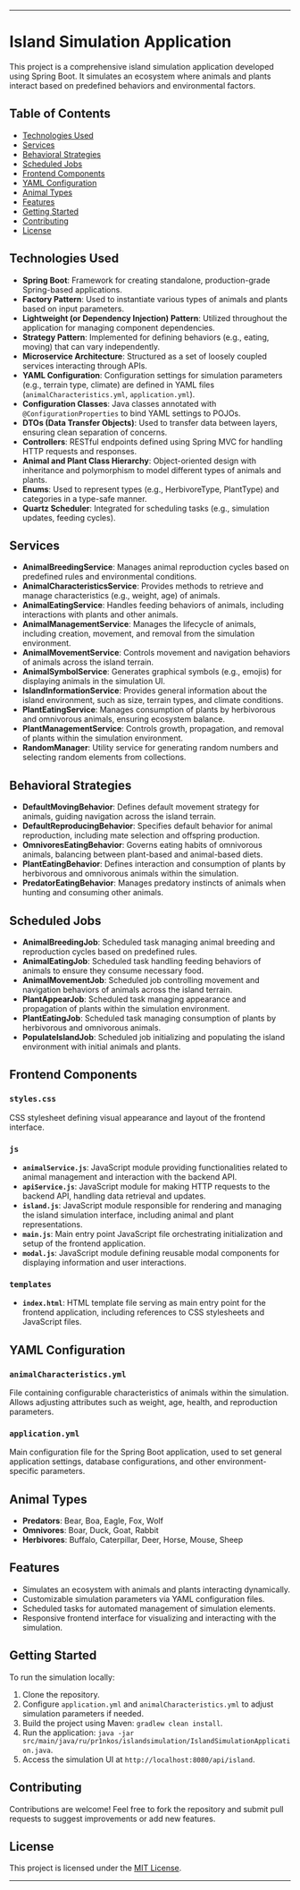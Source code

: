 
---

# Island Simulation Application

This project is a comprehensive island simulation application developed using Spring Boot. It simulates an ecosystem where animals and plants interact based on predefined behaviors and environmental factors.

## Table of Contents

- [Technologies Used](#technologies-used)
- [Services](#services)
- [Behavioral Strategies](#behavioral-strategies)
- [Scheduled Jobs](#scheduled-jobs)
- [Frontend Components](#frontend-components)
- [YAML Configuration](#yaml-configuration)
- [Animal Types](#animal-types)
- [Features](#features)
- [Getting Started](#getting-started)
- [Contributing](#contributing)
- [License](#license)

## Technologies Used

- **Spring Boot**: Framework for creating standalone, production-grade Spring-based applications.
- **Factory Pattern**: Used to instantiate various types of animals and plants based on input parameters.
- **Lightweight (or Dependency Injection) Pattern**: Utilized throughout the application for managing component dependencies.
- **Strategy Pattern**: Implemented for defining behaviors (e.g., eating, moving) that can vary independently.
- **Microservice Architecture**: Structured as a set of loosely coupled services interacting through APIs.
- **YAML Configuration**: Configuration settings for simulation parameters (e.g., terrain type, climate) are defined in YAML files (`animalCharacteristics.yml`, `application.yml`).
- **Configuration Classes**: Java classes annotated with `@ConfigurationProperties` to bind YAML settings to POJOs.
- **DTOs (Data Transfer Objects)**: Used to transfer data between layers, ensuring clean separation of concerns.
- **Controllers**: RESTful endpoints defined using Spring MVC for handling HTTP requests and responses.
- **Animal and Plant Class Hierarchy**: Object-oriented design with inheritance and polymorphism to model different types of animals and plants.
- **Enums**: Used to represent types (e.g., HerbivoreType, PlantType) and categories in a type-safe manner.
- **Quartz Scheduler**: Integrated for scheduling tasks (e.g., simulation updates, feeding cycles).

## Services

- **AnimalBreedingService**: Manages animal reproduction cycles based on predefined rules and environmental conditions.
- **AnimalCharacteristicsService**: Provides methods to retrieve and manage characteristics (e.g., weight, age) of animals.
- **AnimalEatingService**: Handles feeding behaviors of animals, including interactions with plants and other animals.
- **AnimalManagementService**: Manages the lifecycle of animals, including creation, movement, and removal from the simulation environment.
- **AnimalMovementService**: Controls movement and navigation behaviors of animals across the island terrain.
- **AnimalSymbolService**: Generates graphical symbols (e.g., emojis) for displaying animals in the simulation UI.
- **IslandInformationService**: Provides general information about the island environment, such as size, terrain types, and climate conditions.
- **PlantEatingService**: Manages consumption of plants by herbivorous and omnivorous animals, ensuring ecosystem balance.
- **PlantManagementService**: Controls growth, propagation, and removal of plants within the simulation environment.
- **RandomManager**: Utility service for generating random numbers and selecting random elements from collections.

## Behavioral Strategies

- **DefaultMovingBehavior**: Defines default movement strategy for animals, guiding navigation across the island terrain.
- **DefaultReproducingBehavior**: Specifies default behavior for animal reproduction, including mate selection and offspring production.
- **OmnivoresEatingBehavior**: Governs eating habits of omnivorous animals, balancing between plant-based and animal-based diets.
- **PlantEatingBehavior**: Defines interaction and consumption of plants by herbivorous and omnivorous animals within the simulation.
- **PredatorEatingBehavior**: Manages predatory instincts of animals when hunting and consuming other animals.

## Scheduled Jobs

- **AnimalBreedingJob**: Scheduled task managing animal breeding and reproduction cycles based on predefined rules.
- **AnimalEatingJob**: Scheduled task handling feeding behaviors of animals to ensure they consume necessary food.
- **AnimalMovementJob**: Scheduled job controlling movement and navigation behaviors of animals across the island terrain.
- **PlantAppearJob**: Scheduled task managing appearance and propagation of plants within the simulation environment.
- **PlantEatingJob**: Scheduled task managing consumption of plants by herbivorous and omnivorous animals.
- **PopulateIslandJob**: Scheduled job initializing and populating the island environment with initial animals and plants.

## Frontend Components

### `styles.css`
CSS stylesheet defining visual appearance and layout of the frontend interface.

### `js`

- **`animalService.js`**: JavaScript module providing functionalities related to animal management and interaction with the backend API.
- **`apiService.js`**: JavaScript module for making HTTP requests to the backend API, handling data retrieval and updates.
- **`island.js`**: JavaScript module responsible for rendering and managing the island simulation interface, including animal and plant representations.
- **`main.js`**: Main entry point JavaScript file orchestrating initialization and setup of the frontend application.
- **`modal.js`**: JavaScript module defining reusable modal components for displaying information and user interactions.

### `templates`

- **`index.html`**: HTML template file serving as main entry point for the frontend application, including references to CSS stylesheets and JavaScript files.

## YAML Configuration

### `animalCharacteristics.yml`

File containing configurable characteristics of animals within the simulation. Allows adjusting attributes such as weight, age, health, and reproduction parameters.

### `application.yml`

Main configuration file for the Spring Boot application, used to set general application settings, database configurations, and other environment-specific parameters.

## Animal Types

- **Predators**: Bear, Boa, Eagle, Fox, Wolf
- **Omnivores**: Boar, Duck, Goat, Rabbit
- **Herbivores**: Buffalo, Caterpillar, Deer, Horse, Mouse, Sheep

## Features

- Simulates an ecosystem with animals and plants interacting dynamically.
- Customizable simulation parameters via YAML configuration files.
- Scheduled tasks for automated management of simulation elements.
- Responsive frontend interface for visualizing and interacting with the simulation.

## Getting Started

To run the simulation locally:

1. Clone the repository.
2. Configure `application.yml` and `animalCharacteristics.yml` to adjust simulation parameters if needed.
3. Build the project using Maven: `gradlew clean install`.
4. Run the application: `java -jar src/main/java/ru/pr1nkos/islandsimulation/IslandSimulationApplication.java`.
5. Access the simulation UI at `http://localhost:8080/api/island`.

## Contributing

Contributions are welcome! Feel free to fork the repository and submit pull requests to suggest improvements or add new features.

## License

This project is licensed under the [MIT License](LICENSE).

---
